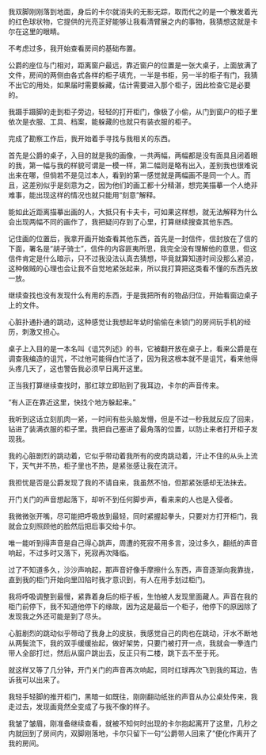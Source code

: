 我双脚刚刚落到地面，身后的卡尔就消失的无影无踪，取而代之的是一个散发着光的红色球状物，它提供的光亮正好能够让我看清臂展之内的事物，我猜想这就是卡尔在这里的眼睛。

不考虑过多，我开始查看房间的基础布置。

公爵的座位与门相对，距离窗户最远，靠近窗户的位置是一张大桌子，上面放满了文件，房间的两侧由各式各样的柜子填充，一半是书柜，另一半的柜子有门，我猜不出它的用处，如果届时需要躲藏，估计需要进入那个柜子，因此检查它是必要的。

我蹑手蹑脚的走到柜子旁边，轻轻的打开柜门，像极了小偷，从门到窗户的柜子里依次是衣服、工具、档案，能躲藏的也就只有装衣服的柜子。

完成了勘察工作后，我开始着手寻找与我相关的东西。

首先是公爵的桌子，入目的就是我的画像，一共两幅，两幅都是没有面具且闭着眼的我，第一幅与我的样貌可谓是一模一样，第二幅则是略有出入，差别我也很难说出来在哪，但倘若不是见过本人，看到的第一感觉就是两幅画不是同一个人。而且，这差别似乎是刻意为之，因为他们的画工都十分精湛，想完美描摹一个人绝非难事，能出现这样的情况也就只能用“刻意”解释。

能如此近距离描摹出画的人，大抵只有卡夫卡，可如果这样想，就无法解释为什么会出现两幅不同的画作了，我把疑问存到了心里，打算继续搜查其他东西。

记住画的位置后，我拿开画开始查看其他东西，首先是一封信件，信封放在了信的下面，署名是“胡子骑士”，信件的内容匪夷所思，我完全没有理解他的意思，但这信件肯定是什么暗示，只不过我没法认真去猜想，毕竟就算知道时间没那么紧迫，这种做贼的心理也会让我不自觉地紧张起来，所以我打算把这类看不懂的东西先放一放。

继续查找也没有发现什么有用的东西，于是我把所有的物品归位，开始看窗边桌子上的文件。

心脏扑通扑通的跳动，这种感觉让我想起年幼时偷偷在未锁门的房间玩手机的经历，刺激又担心。

桌子上入目的是一本名叫《诅咒列述》的书，它被翻开放在桌子上，看来公爵是在调查我编造的诅咒，不过他可能得白忙活了，因为我这根本就不是诅咒，看来他得头疼几天了，这也警告我必须早日离开这里。

正当我打算继续查找时，那红球立即贴到了我耳边，卡尔的声音传来。

“有人正在靠近这里，快找个地方躲起来。”

我听到这话立刻肌肉一紧，一时间有些头脑发懵，但是不过一秒我就反应了回来，钻进了装满衣服的柜子里。我把自己塞进了最角落的位置，以防止来者打开柜子发现我。

我的心脏剧烈的跳动着，它似乎带动着我所有的皮肉跳动着，汗止不住的从头上流下，天气并不热，柜子里也不热，是紧张感让我在流汗。

我担忧是否是公爵发现了我的不请自来，我虽然不怕，但那紧张感却无法抹去。

开门关门的声音想起落下，却听不到任何脚步声，看来来的人也是入侵者。

我微微张开嘴，尽可能把呼吸放到最轻，同时紧握起拳头，只要对方打开柜门，我就会立刻照顾他的脸然后把后事交给卡尔。

唯一能听到得声音是自己得心跳声，周遭的死寂不用多言，没过多久，翻纸的声音响起，不过多时又落下，死寂再次降临。

过了不知道多久，沙沙声响起，那声音好像手摩擦什么东西，声音逐渐向我靠拢，直到我的柜门开始向里凹陷时我才意识到，有人在用手划过柜门。

我将呼吸调整到最慢，紧靠着身后的柜子板，生怕被人发现里面藏人。声音在我的柜门前停下，我不知道他停下的缘故，因为这是最后一个柜子，他停下的原因除了发现我之外还可能是到了尽头。

心脏剧烈的跳动似乎带动了我身上的皮肤，我感觉自己的肉也在跳动，汗水不断地从两鬓流下，我的双手缓缓抬起，做好架势，只要门被打开一点，我就会一拳连门带人全部打烂，然后从窗户跳出去，反正只有二楼，跳下去不至于死。

就这样又等了几分钟，开门关门的声音再次响起，同时红球再次飞到我的耳边，告诉我可以出来了。

我轻手轻脚的推开柜门，黑暗一如既往，刚刚翻动纸张的声音从办公桌处传来，我走过去，发现画竟然全变成了与我不像的样子。

我皱了皱眉，刚准备继续查看，就被不知何时出现的卡尔抱起离开了这里，几秒之内就回到了房间内，双脚刚落地，卡尔只留下一句“公爵带人回来了”便化作离开了我的房间。

